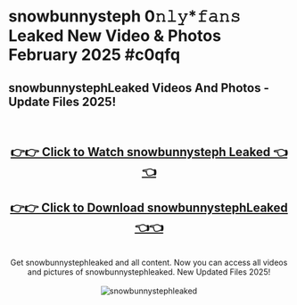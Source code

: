 # snowbunnysteph 0𝚗𝚕𝚢*𝚏𝚊𝚗𝚜 Leaked New Video & Photos February 2025 #c0qfq

<h2>snowbunnystephLeaked Videos And Photos - Update Files 2025!</h2>
<br>
<div align="center">
<h2><a href="https://mediaupload.pro?title=snowbunnysteph&ref=11F" rel="nofollow">👉👉 Click to Watch snowbunnysteph Leaked 👈👈</a></h2>
<h2><a href="https://mediaupload.pro?title=snowbunnysteph&ref=11F" rel="nofollow">👉👉 Click to Download snowbunnystephLeaked 👈👈</a></h2>
<br>
Get snowbunnystephleaked and all content. Now you can access all videos and pictures of snowbunnystephleaked. New Updated Files 2025!
<br>
<br>
<a href="https://mediaupload.pro?title=snowbunnysteph&ref=11F" rel="nofollow" data-target="animated-image.originalLink"><img src="https://i.ibb.co/Gkj2r4b/banner.png" alt="snowbunnystephleaked" style="max-width: 100%; display: inline-block;" data-target="animated-image.originalImage"></a>
</div>
<br>

